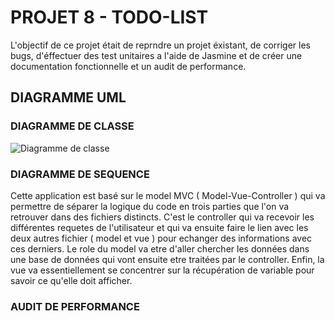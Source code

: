 # PROJET 8 - TODO-LIST

L'objectif de ce projet était de reprndre un projet éxistant, de corriger les bugs, d'éffectuer des test unitaires a l'aide de Jasmine et de créer une documentation fonctionnelle et un audit de performance.

## DIAGRAMME UML

### DIAGRAMME DE CLASSE

![Diagramme de classe](https://github.com/theolbrt/ToDo-List/blob/master/UML/DiagrammeClasse.png)

### DIAGRAMME DE SEQUENCE

Cette application est basé sur le model MVC ( Model-Vue-Controller ) qui va permettre de séparer la logique du code en trois parties que l'on va retrouver dans des fichiers distincts.
C'est le controller qui va recevoir les différentes requetes de l'utilisateur et qui va ensuite faire le lien avec les deux autres fichier ( model et vue ) pour echanger des informations avec ces derniers.
Le role du model va etre d'aller chercher les données dans une base de données qui vont ensuite etre traitées par le controller.
Enfin, la vue va essentiellement se concentrer sur la récupération de variable pour savoir ce qu'elle doit afficher. 

### AUDIT DE PERFORMANCE
